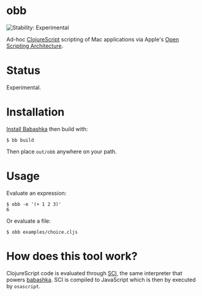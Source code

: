 # obb

![Stability: Experimental](https://img.shields.io/badge/stability-experimental-orange.svg)

Ad-hoc [ClojureScript](https://clojurescript.org/) scripting of Mac applications via Apple's [Open Scripting Architecture](https://developer.apple.com/library/archive/documentation/LanguagesUtilities/Conceptual/MacAutomationScriptingGuide/).

# Status

Experimental.

# Installation

[Install Babashka](https://github.com/babashka/babashka/#installation) then build with:

``` shell
$ bb build
```

Then place `out/obb` anywhere on your path.

# Usage

Evaluate an expression:

``` shell
$ obb -e '(+ 1 2 3)'
6
```

Or evaluate a file:

``` shell
$ obb examples/choice.cljs
```

# How does this tool work? 

ClojureScript code is evaluated through [SCI](https://github.com/borkdude/sci), the same interpreter that powers [babashka](https://babashka.org/). SCI is compiled to JavaScript which is then by executed by `osascript`.
